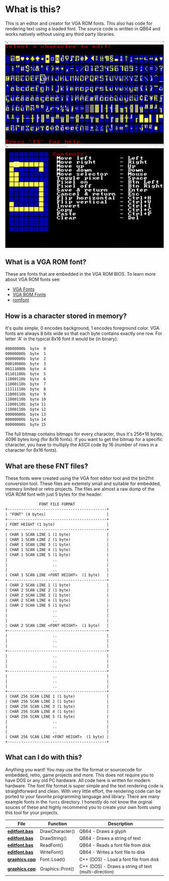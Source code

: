 # What is this?

This is an editor and creator for VGA ROM fonts. This also has code for rendering text using a loaded font. The source code is written in QB64 and works natively without using any third party libraries.

![Screenshot](Screenshot1.png)
![Screenshot](Screenshot2.png)

## What is a VGA ROM font?

These are fonts that are embedded in the VGA ROM BIOS. To learn more about VGA ROM fonts see:

- [VGA Fonts](https://wiki.osdev.org/VGA_Fonts)
- [VGA ROM Fonts](http://www.alexandrugroza.ro/microelectronics/essays-research/vga-rom-fonts/index.html)
- [romfont](https://github.com/spacerace/romfont)

## How is a character stored in memory?

It's quite simple, 0 encodes background, 1 encodes foreground color. VGA fonts are always 8 bits wide so that each byte contains exactly one row. For letter 'A' in the typical 8x16 font it would be (in binary):

```
00000000b  byte  0
00000000b  byte  1
00000000b  byte  2
00010000b  byte  3
00111000b  byte  4
01101100b  byte  5
11000110b  byte  6
11000110b  byte  7
11111110b  byte  8
11000110b  byte  9
11000110b  byte 10
11000110b  byte 11
11000110b  byte 12
00000000b  byte 13
00000000b  byte 14
00000000b  byte 15
```

The full bitmap contains bitmaps for every character, thus it's 256*16 bytes, 4096 bytes long (for 8x16 fonts). If you want to get the bitmap for a specific character, you have to multiply the ASCII code by 16 (number of rows in a character for 8x16 fonts).

## What are these FNT files?

These fonts were created using the VGA font editor tool and the bin2fnt conversion tool. These files are extemely small and suitable for embedded, memory limited or retro projects. The files are almost a raw dump of the VGA ROM font with just 5 bytes for the header.

```
               FONT FILE FORMAT
+--------------------------------------------+
| "FONT" (4 bytes)                           |
+--------------------------------------------+
| FONT HEIGHT (1 byte)                       |
+--------------------------------------------+
| CHAR 1 SCAN LINE 1 (1 byte)                |
| CHAR 1 SCAN LINE 2 (1 byte)                |
| CHAR 1 SCAN LINE 3 (1 byte)                |
| CHAR 1 SCAN LINE 4 (1 byte)                |
| CHAR 1 SCAN LINE 5 (1 byte)                |
|                    ..                      |
|                    ..                      |
|                    ..                      |
| CHAR 1 SCAN LINE <FONT HEIGHT>  (1 byte)   |
+--------------------------------------------+
| CHAR 2 SCAN LINE 1 (1 byte)                |
| CHAR 2 SCAN LINE 2 (1 byte)                |
| CHAR 2 SCAN LINE 3 (1 byte)                |
| CHAR 2 SCAN LINE 4 (1 byte)                |
| CHAR 2 SCAN LINE 5 (1 byte)                |
|                    ..                      |
|                    ..                      |
|                    ..                      |
| CHAR 2 SCAN LINE <FONT HEIGHT>  (1 byte)   |
+--------------------------------------------+
|                    ..                      |
|                    ..                      |
|                    ..                      |
+--------------------------------------------+
|                    ..                      |
|                    ..                      |
|                    ..                      |
+--------------------------------------------+
|                    ..                      |
|                    ..                      |
|                    ..                      |
+--------------------------------------------+
| CHAR 256 SCAN LINE 1 (1 byte)              |
| CHAR 256 SCAN LINE 2 (1 byte)              |
| CHAR 256 SCAN LINE 3 (1 byte)              |
| CHAR 256 SCAN LINE 4 (1 byte)              |
| CHAR 256 SCAN LINE 5 (1 byte)              |
|                    ..                      |
|                    ..                      |
|                    ..                      |
| CHAR 256 SCAN LINE <FONT HEIGHT>  (1 byte) |
+--------------------------------------------+
```

## What can I do with this?

Anything you want! You may use the file format or sourcecode for embedded, retro, game projects and more. This does not require you to have DOS or any old PC hardware. All code here is written for modern hardware. The font file format is super simple and the text rendering code is straightforward and clean. With very little effort, the rendering code can be ported to your favorite programming language and library. There are many example fonts in the `fonts` directory. I honestly do not know the orginal souces of these and highly recommend you to create your own fonts using this tool for your projects.

| File | Function | Description |
|------|----------|-------------|
|**[editfont.bas](https://github.com/a740g/VGA-Font-Editor/blob/main/EDITFONT.BAS)** | DrawCharacter() | QB64 - Draws a glyph  |
|**[editfont.bas](https://github.com/a740g/VGA-Font-Editor/blob/main/EDITFONT.BAS)** | DrawString() | QB64 - Draws a string of text |
|**[editfont.bas](https://github.com/a740g/VGA-Font-Editor/blob/main/EDITFONT.BAS)** | ReadFont() | QB64 - Reads a font file from disk |
|**[editfont.bas](https://github.com/a740g/VGA-Font-Editor/blob/main/EDITFONT.BAS)** | WriteFont() | QB64 - Writes a font file to disk |
|**[graphics.cpp](https://github.com/a740g/gFrame/blob/master/GRAPHICS.CPP)** | Font::Load() | C++ (DOS) - Load a font file from disk |
|**[graphics.cpp](https://github.com/a740g/gFrame/blob/master/GRAPHICS.CPP)** | Graphics::Print() | C++ (DOS) - Draws a string of text (multi-direction) |
